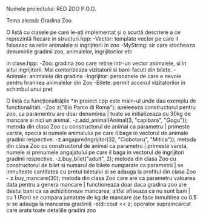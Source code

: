 Numele proiectului: RED ZOO P.O.O.

Tema aleasă: Gradina Zoo

 O listă cu clasele pe care le-ați implementat și o scurtă descriere a ce reprezintă fiecare
  in structuri.hpp:
  -Vector: template vector pe care il folosesc sa retin animalele si ingrijitorii in zoo
  -MyString: sir care stocheaza denumirile gradinii zoo, animalelor, ingrijitorilor etc
    
  in clase.hpp:
    -Zoo: gradina zoo care retine intr-un vector animalele, si in altul ingrijitorii. Mai contorizeaza vizitatorii si banii facuti din bilete.
    -Animale: animalele din gradina
    -Ingrijitor: persoanele de care e nevoie pentru hranirea animalelor din Zoo
    -Bilete: permit accesul vizitatorilor in schimbul unui pret
 
O listă cu funcționalitățile
  *in proiect.cpp este main-ul unde dau exemplu de functionalitati.
    -Zoo z("Bio Parco di Roma"); apeleeaza constructorul pentru zoo, ca paramentru are doar denumirea | toate se initializeaza cu 30kg de mancare si nici un animal.
    -z.add_animal(Animal(3, "capibara", "Gogu")); metoda din clasa Zoo cu constructorul de animal ca parametru | primeste varsta, specia si numele animalului pe care il baga in vectorul de animale gradinii respective.
    -z.angajare(Ingrijitor(32, "Ciobotaru", "Mitica")); metoda din clasa Zoo cu constructorul de animal ca parametru | primeste varsta, numele si prenumele angajatului pe care il baga in vectorul de ingrijitori gradinii respective.
    -z.buy_bilet("adult", 2); metoda din clasa Zoo cu constructorul de bilet si numarul de bilete cumparate ca parametrii | se inmulteste cantitatea cu pretul biletului si se adauga la profitul din clasa Zoo
    - z.buy_mancare(30); metoda din clasa Zoo care are ca parametru valoarea data pentru a genera mancare | functioneaza doar daca gradina zoo are destui bani ca sa achizitioneze mancarea, altfel afiseaza ca nu sunt bani | cu 1 (Ron) se cumpara jumatate de kg de mancare (se face inmultirea cu 0.5 si se adauga la mancarea gradinii)
    -std::cout << z; operator supraincarcat care arata toate detaliile gradini zoo
